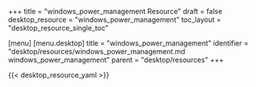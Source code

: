 +++
title = "windows_power_management Resource"
draft = false
desktop_resource = "windows_power_management"
toc_layout = "desktop_resource_single_toc"

[menu]
  [menu.desktop]
    title = "windows_power_management"
    identifier = "desktop/resources/windows_power_management.md windows_power_management"
    parent = "desktop/resources"
+++

{{< desktop_resource_yaml >}}

